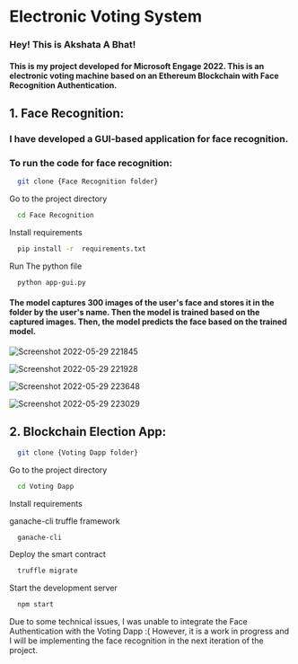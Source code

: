 
# Electronic Voting System

### Hey! This is Akshata A Bhat! 

#### This is my project developed for Microsoft Engage 2022. This is an electronic voting machine based on an Ethereum Blockchain with Face Recognition Authentication.

## 1. Face Recognition:

### I have developed a GUI-based application for face recognition.
### To run the code for face recognition:

```bash
  git clone {Face Recognition folder}
```

Go to the project directory

```bash
  cd Face Recognition
```

Install requirements

```bash
  pip install -r  requirements.txt
```

Run The python file 

```bash
  python app-gui.py
```
#### The model captures 300 images of the user's face and stores it in the folder by the user's name. Then the model is trained based on the captured images. Then, the model predicts the face based on the trained model.
![Screenshot 2022-05-29 221845](https://user-images.githubusercontent.com/74967139/170882534-e77e4d0a-8b92-4525-bdcd-ac74104d6168.jpg)

![Screenshot 2022-05-29 221928](https://user-images.githubusercontent.com/74967139/170882539-c2c725ee-3d7a-4a3f-9970-0ab7195b53fd.jpg)

![Screenshot 2022-05-29 223648](https://user-images.githubusercontent.com/74967139/170882669-5a6a673a-b045-4ee0-a945-3f8e3c1bf980.jpg)

![Screenshot 2022-05-29 223029](https://user-images.githubusercontent.com/74967139/170882548-a4439e91-efc8-41d8-83e0-5a0a505b758c.jpg)

## 2. Blockchain Election App: 
```bash
  git clone {Voting Dapp folder}
```

Go to the project directory

```bash
  cd Voting Dapp
```

Install requirements

ganache-cli
truffle framework

```bash
  ganache-cli
```
Deploy the smart contract

```bash
  truffle migrate
```

Start the development server

```bash
  npm start
```

Due to some technical issues, I was unable to integrate the Face Authentication with the Voting Dapp :(
However, it is a work in progress and I will be implementing the face recognition in the next iteration of the project.
